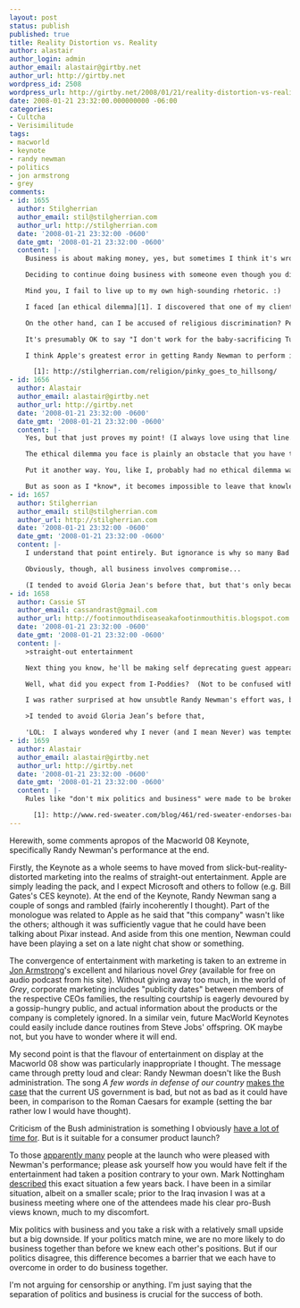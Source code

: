 ```yaml
---
layout: post
status: publish
published: true
title: Reality Distortion vs. Reality
author: alastair
author_login: admin
author_email: alastair@girtby.net
author_url: http://girtby.net
wordpress_id: 2508
wordpress_url: http://girtby.net/2008/01/21/reality-distortion-vs-reality
date: 2008-01-21 23:32:00.000000000 -06:00
categories:
- Cultcha
- Verisimilitude
tags:
- macworld
- keynote
- randy newman
- politics
- jon armstrong
- grey
comments:
- id: 1655
  author: Stilgherrian
  author_email: stil@stilgherrian.com
  author_url: http://stilgherrian.com
  date: '2008-01-21 23:32:00 -0600'
  date_gmt: '2008-01-21 23:32:00 -0600'
  content: |-
    Business is about making money, yes, but sometimes I think it's wrong to "leave politics at the door". In fact, I don't think it's even *possible*.

    Deciding to continue doing business with someone even though you disagree with their political aims *is* a political decision: a decision to wimp out and fail to pursue your own political goals. A decision to support your political enemy because money is more important to you than your principles.

    Mind you, I fail to live up to my own high-sounding rhetoric. :)

    I faced [an ethical dilemma][1]. I discovered that one of my clients is run by members of Hillsong Church — an organisation which worries me. Did I stop working for them? No. Or at least I haven't yet. However I *have* turned down a project which would have been working directly with the Church's own business interests.

    On the other hand, can I be accused of religious discrimination? Perhaps. How would it have sounded if I said "I don't work for Jews"?

    It's presumably OK to say "I don't work for the baby-sacrificing Turnip Cult", though, so where does one draw the line?

    I think Apple's greatest error in getting Randy Newman to perform is that Randy Newman is crap. Maybe it's all because Al Gore is on Apple's board.

      [1]: http://stilgherrian.com/religion/pinky_goes_to_hillsong/
- id: 1656
  author: Alastair
  author_email: alastair@girtby.net
  author_url: http://girtby.net
  date: '2008-01-21 23:32:00 -0600'
  date_gmt: '2008-01-21 23:32:00 -0600'
  content: |-
    Yes, but that just proves my point! (I always love using that line...)

    The ethical dilemma you face is plainly an obstacle that you have to get over in order to do business. But the key thing is this is the *result* of mixing business with politics (or religion).

    Put it another way. You, like I, probably had no ethical dilemma walking into a Gloria Jeans to buy coffee *before* you found out they were closely bound to the Hillsong Church. Now of course it's a different story (they worry me too). But the point is that ignorance is bliss, and in this case, conducive to doing business. The wonderful thing (yes I really think it is) about commerce is that in general you *don't need to know* the ownership of a company in order to do business with them.

    But as soon as I *know*, it becomes impossible to leave that knowledge "at the door", as you put it.
- id: 1657
  author: Stilgherrian
  author_email: stil@stilgherrian.com
  author_url: http://stilgherrian.com
  date: '2008-01-21 23:32:00 -0600'
  date_gmt: '2008-01-21 23:32:00 -0600'
  content: |-
    I understand that point entirely. But ignorance is why so many Bad Things are allowed to flourish. Perhaps I'm making the argument that we should (yes, that "should" word) be making more informed choices about who we do business with.

    Obviously, though, all business involves compromise...

    (I tended to avoid Gloria Jean's before that, but that's only because I like variety and will always choose the unknown corner café over the high-profile franchise.)
- id: 1658
  author: Cassie ST
  author_email: cassandrast@gmail.com
  author_url: http://footinmouthdiseaseakafootinmouthitis.blogspot.com
  date: '2008-01-21 23:32:00 -0600'
  date_gmt: '2008-01-21 23:32:00 -0600'
  content: |-
    >straight-out entertainment

    Next thing you know, he'll be making self deprecating guest appearances on tribute videos designed as YouTube viral marketing, Oh hang on .... no ... wait ... I'm so confused ....

    Well, what did you expect from I-Poddies?  (Not to be confused with "Gladies & Poddies", who can been seen furtively disguising their IP addresses when downloading the latest offering from their favourite ABC commie.)

    I was rather surprised at how unsubtle Randy Newman's effort was, but then, we in the other world have spent the last 8 years looking through the glass darkly.  They are just awaking from their slumber.  The alarm clock needs to be somewhat rauckus to cut through all the bling and whistles.

    >I tended to avoid Gloria Jean’s before that,

    'LOL:  I always wondered why I never (and I mean Never) was tempted in the slightest, to sup a Latte in a GJs.  Now I know why!
- id: 1659
  author: Alastair
  author_email: alastair@girtby.net
  author_url: http://girtby.net
  date: '2008-01-21 23:32:00 -0600'
  date_gmt: '2008-01-21 23:32:00 -0600'
  content: |-
    Rules like "don't mix politics and business" were made to be broken, and Mac developer Daniel Jakult [shows how to do exactly that][1]. I liked it anyway.

      [1]: http://www.red-sweater.com/blog/461/red-sweater-endorses-barack-obama
---
```

Herewith, some comments apropos of the Macworld 08 Keynote, specifically Randy Newman's performance at the end.

Firstly, the Keynote as a whole seems to have moved from slick-but-reality-distorted marketing into the realms of straight-out entertainment. Apple are simply leading the pack, and I expect Microsoft and others to follow (e.g. Bill Gates's CES keynote). At the end of the Keynote, Randy Newman sang a couple of songs and rambled (fairly incoherently I thought). Part of the monologue was related to Apple as he said that "this company" wasn't like the others; although it was sufficiently vague that he could have been talking about Pixar instead. And aside from this one mention, Newman could have been playing a set on a late night chat show or something.

The convergence of entertainment with marketing is taken to an extreme in [Jon Armstrong](http://www.jonarmstrong.com/)'s excellent and hilarious novel <cite>Grey</cite> (available for free on audio podcast from his site). Without giving away too much, in the world of <cite>Grey</cite>, corporate marketing includes "publicity dates" between members of the respective CEOs families, the resulting courtship is eagerly devoured by a gossip-hungry public, and actual information about the products or the company is completely ignored. In a similar vein, future MacWorld Keynotes could easily include dance routines from Steve Jobs' offspring. OK maybe not, but you have to wonder where it will end.

My second point is that the flavour of entertainment on display at the Macworld 08 show was particularly inappropriate I thought. The message came through pretty loud and clear: Randy Newman doesn't like the Bush administration. The song <cite>A few words in defense of our country</cite> [makes the case](http://www.randynewman.com/tocdiscography/a-few-words) that the current US government is bad, but not as bad as it could have been, in comparison to the Roman Caesars for example (setting the bar rather low I would have thought).

Criticism of the Bush administration is something I obviously [have a lot of time for](/archives/2006/10/19/my-list). But is it suitable for a consumer product launch?

To those [apparently many](http://daringfireball.net/2008/01/keynote_roundup) people at the launch who were pleased with Newman's performance; please ask yourself how you would have felt if the entertainment had taken a position contrary to your own. Mark Nottingham [described](http://www.mnot.net/blog/2005/06/30/JavaOne) this exact situation a few years back. I have been in a similar situation, albeit on a smaller scale; prior to the Iraq invasion I was at a business meeting where one of the attendees made his clear pro-Bush views known, much to my discomfort.

Mix politics with business and you take a risk with a relatively small upside but a big downside. If your politics match mine, we are no more likely to do business together than before we knew each other's positions. But if our politics disagree, this difference becomes a barrier that we each have to overcome in order to do business together.

I'm not arguing for censorship or anything. I'm just saying that the separation of politics and business is crucial for the success of both.
